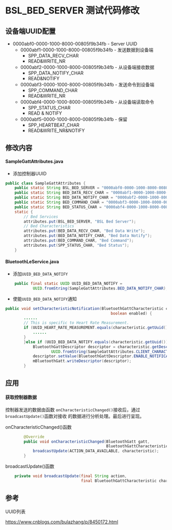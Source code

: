 # BSL_BED_SERVER 测试代码修改

## 设备端UUID配置

* 0000abf0-0000-1000-8000-00805f9b34fb - Server UUID
	* 0000abf1-0000-1000-8000-00805f9b34fb - 发送数据到设备端
		* SPP_DATA_RECV_CHAR
		* READ&WRITE_NR
	* 0000abf2-0000-1000-8000-00805f9b34fb - 从设备端接收数据
		* SPP_DATA_NOTIFY_CHAR
		* READ&NOTIFY
	* 0000abf3-0000-1000-8000-00805f9b34fb - 发送命令到设备端
		* SPP_COMMAND_CHAR
		* READ&WRITE_NR
	* 0000abf4-0000-1000-8000-00805f9b34fb - 从设备端读取命令
		* SPP_STATUS_CHAR
		* READ & NOTIFY
	* 0000abf5-0000-1000-8000-00805f9b34fb - 保留
		* SPP_HEARTBEAT_CHAR
		* READ&WRITE_NR&NOTIFY

## 修改内容

#### SampleGattAttributes.java

* 添加控制器UUID

```java
public class SampleGattAttributes {
    public static String BSL_BED_SERVER = "0000abf0-0000-1000-8000-00805f9b34fb";
    public static String BED_DATA_RECV_CHAR = "0000abf1-0000-1000-8000-00805f9b34fb";
    public static String BED_DATA_NOTIFY_CHAR = "0000abf2-0000-1000-8000-00805f9b34fb";
    public static String BED_COMMAND_CHAR = "0000abf3-0000-1000-8000-00805f9b34fb";
    public static String BED_STATUS_CHAR = "0000abf4-0000-1000-8000-00805f9b34fb";
    static {
        // Bed Services
        attributes.put(BSL_BED_SERVER, "BSL Bed Server");
        // Bed Characteristics
        attributes.put(BED_DATA_RECV_CHAR, "Bed Data Write");
        attributes.put(BED_DATA_NOTIFY_CHAR, "Bed Data Notify");
        attributes.put(BED_COMMAND_CHAR, "Bed Command");
        attributes.put(SPP_STATUS_CHAR, "Bed Status");
    }
```

#### BluetoothLeService.java

* 添加`UUID_BED_DATA_NOTIFY`

```java
    public final static UUID UUID_BED_DATA_NOTIFY =
            UUID.fromString(SampleGattAttributes.BED_DATA_NOTIFY_CHAR);
```

* 使能`UUID_BED_DATA_NOTIFY`通知

```java
public void setCharacteristicNotification(BluetoothGattCharacteristic characteristic,
                                              boolean enabled) {
        ......
        // This is specific to Heart Rate Measurement.
        if (UUID_HEART_RATE_MEASUREMENT.equals(characteristic.getUuid())) {
            ......
        }
        }else if (UUID_BED_DATA_NOTIFY.equals(characteristic.getUuid())) {
            BluetoothGattDescriptor descriptor = characteristic.getDescriptor(
                    UUID.fromString(SampleGattAttributes.CLIENT_CHARACTERISTIC_CONFIG));
            descriptor.setValue(BluetoothGattDescriptor.ENABLE_NOTIFICATION_VALUE);
            mBluetoothGatt.writeDescriptor(descriptor);
        }
```

## 应用

#### 获取控制器数据

控制器发送的数据由函数 `onCharacteristicChanged()`接收后，通过`broadcastUpdate()`函数对接收
的数据进行分析处理。最后进行呈现。

onCharacteristicChanged()函数

```java
        @Override
        public void onCharacteristicChanged(BluetoothGatt gatt,
                                            BluetoothGattCharacteristic characteristic) {
            broadcastUpdate(ACTION_DATA_AVAILABLE, characteristic);
        }
```

broadcastUpdate()函数

```java
    private void broadcastUpdate(final String action,
                                 final BluetoothGattCharacteristic characteristic)
```

## 参考

UUID列表

<https://www.cnblogs.com/bulazhang/p/8450172.html>